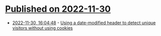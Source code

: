 # [Published on 2022-11-30](index.md)

* [2022-11-30, 16:04:48](https://news.ycombinator.com/item?id=33802683) - [Using a date-modified header to detect unique visitors without using cookies](https://notes.normally.com/cookieless-unique-visitor-counts/)
